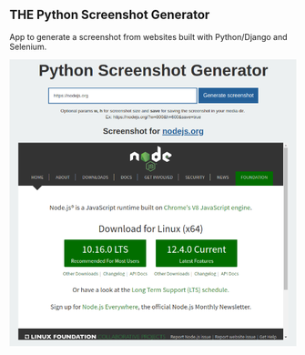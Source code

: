  THE Python Screenshot Generator
--------

App to generate a screenshot from websites built with Python/Django and Selenium.

![Python Screenshot Generator](/static/img/python_screenshot_generator.png)
